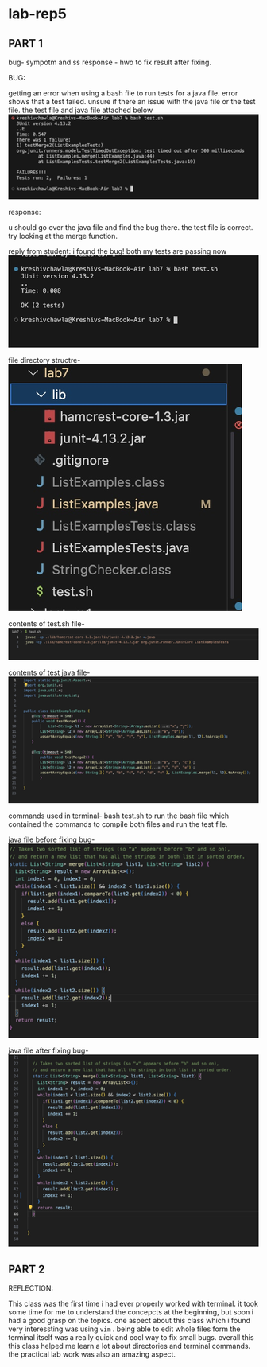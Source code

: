 # lab-rep5

## PART 1

bug- sympotm and ss
response - hwo to fix
result after fixing.

BUG:

getting an error when using a bash file to run tests for a java file.
error shows that a test failed. unsure if there an issue with the java file or the test file.
the test file and java file attached below
![IMAGE](5BD59100-037D-4218-AB72-182A57DD3C55.jpeg)


response:

u should go over the java file and find the bug there. the test file is correct. try looking at the merge function.

reply from student:
i found the bug! both my tests are passing now
![IMAGE](79708657-99AF-4717-82C1-6889386418B4_4_5005_c.jpeg)


file directory structre-
![IMAGE](660D38F3-06D8-41DC-ADD1-0A5D4E6D10D9.jpeg)

contents of test.sh file-
![IMAGE](5C9BE2A9-86B1-46E9-819A-2743BECB4355.jpeg)

contents of test java file-
![IMAGE](5A674DCA-F6AE-4632-AF30-A9B022C4BC73.jpeg)

commands used in terminal-
bash test.sh to run the bash file which contained the commands to compile both files and run the test file.

java file before fixing bug-
![IMAGE](BF4ACC84-DD13-4D0D-9A91-36887690DC5C.jpeg)

java file after fixing bug-
![IMAGE](5F26F039-747B-4695-968A-94D08C76DC3B.jpeg)


















## PART 2

REFLECTION:

This class was the first time i had ever properly worked with terminal. it took some time for me to understand the concepcts at the beginning, but soon i had a good grasp on the topics. one aspect about this class which i found very interessting was using `vim` . being able to edit whole files form the terminal itself was a really quick and cool way to fix small bugs. overall this this class helped me learn a lot about directories and terminal commands. the practical lab work was also an amazing aspect.

